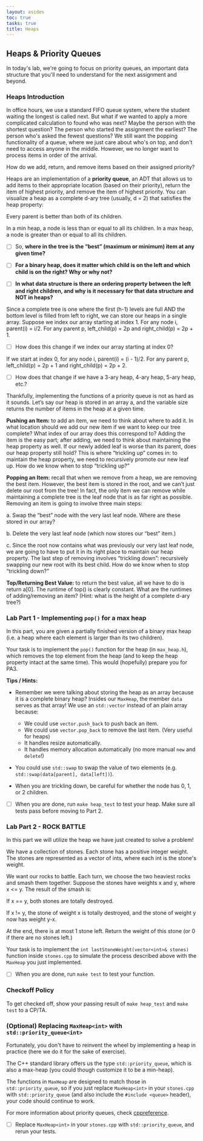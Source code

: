```yaml
---
layout: asides
toc: true
tasks: true
title: Heaps
---
```



## Heaps & Priority Queues

In today's lab, we're going to focus on priority queues, an important data structure that you'll need to understand for the next assignment and beyond.

### Heaps Introduction

In office hours, we use a standard FIFO queue system, where the student waiting the longest is called next. But what if we wanted to apply a more complicated calculation to found who was next? Maybe the person with the shortest question? The person who started the assignment the earliest? The person who's asked the fewest questions? We still want the popping functionality of a queue, where we just care about who's on top, and don't need to access anyone in the middle. However, we no longer want to process items in order of the arrival.

How do we add, return, and remove items based on their assigned priority?

Heaps are an implementation of a **priority queue**, an ADT that allows us to add items to their appropriate location (based on their priority), return the item of highest priority, and remove the item of highest priority. You can visualize a heap as a complete d-ary tree (usually, d = 2) that satisfies the heap property:

Every parent is better than both of its children.

In a min heap, a node is less than or equal to all its children. In a max heap, a node is greater than or equal to all its children.

- [ ] So, **where in the tree is the “best” (maximum or minimum) item at any given time?**

- [ ] **For a binary heap, does it matter which child is on the left and which child is on the right? Why or why not?**

- [ ] **In what data structure is there an ordering property between the left and right children, and why is it necessary for that data structure and NOT in heaps?**

Since a complete tree is one where the first (h-1) levels are full AND the bottom level is filled from left to right, we can store our heaps in a single array. Suppose we index our array starting at index 1. For any node i, parent(i) = i/2. For any parent p, left_child(p) = 2p and right_child(p) = 2p + 1.

- [ ] How does this change if we index our array starting at index 0?

If we start at index 0, for any node i, parent(i) = (i - 1)/2. For any parent p, left_child(p) = 2p + 1 and right_child(p) = 2p + 2.

- [ ] How does that change if we have a 3-ary heap, 4-ary heap, 5-ary heap, etc.?

Thankfully, implementing the functions of a priority queue is not as hard as it sounds. Let’s say our heap is stored in an array a, and the variable size returns the number of items in the heap at a given time.

**Pushing an Item:** to add an item, we need to think about where to add it. In what location should we add our new item if we want to keep our tree complete? What index of our array does this correspond to? Adding the item is the easy part; after adding, we need to think about maintaining the heap property as well. If our newly added leaf is worse than its parent, does our heap property still hold?  This is where “trickling up” comes in: to maintain the heap property, we need to recursively promote our new leaf up. How do we know when to stop “trickling up?”

**Popping an Item:** recall that when we remove from a heap, we are removing the best item. However, the best item is stored in the root, and we can’t just delete our root from the tree! In fact, the only item we can remove while maintaining a complete tree is the leaf node that is as far right as possible. Removing an item is going to involve three main steps:

a.     Swap the “best” node with the very last leaf node. Where are these stored in our array?

b.     Delete the very last leaf node (which now stores our “best” item.)

c.     Since the root now contains what was previously our very last leaf node, we are going to have to put it in its right place to maintain our heap property. The last step of removing involves “trickling down”: recursively swapping our new root with its best child. How do we know when to stop “trickling down?”

**Top/Returning Best Value:** to return the best value, all we have to do is return a[0]. The runtime of top() is clearly constant. What are the runtimes of adding/removing an item? (Hint: what is the height of a complete d-ary tree?)

### Lab Part 1 - Implementing `pop()` for a max heap

In this part, you are given a partially finished version of a binary max heap (i.e. a heap where each element is larger than its two children).

Your task is to implement the `pop()` function for the heap (in `max_heap.h`), which removes the top element from the heap (and to keep the heap property intact at the same time). This would (hopefully) prepare you for PA3.

**Tips / Hints:**

- Remember we were talking about storing the heap as an array because it is a complete binary heap? Insides our `MaxHeap`, the member `data` serves as that array! We use an `std::vector` instead of an plain array because:

    - We could use `vector.push_back` to push back an item.
    - We could use `vector.pop_back` to remove the last item. (Very useful for heaps)
    - It handles resize automatically.
    - It handles memory allocation automatically (no more manual `new` and `delete`!)

- You could use `std::swap` to swap the value of two elements (e.g. `std::swap(data[parent], data[left])`).

- When you are trickling down, be careful for whether the node has 0, 1, or 2 children.

- [ ] When you are done, run `make heap_test` to test your heap. Make sure all tests pass before moving to Part 2.


### Lab Part 2 - **ROCK BATTLE**

In this part we will utilize the heap we have just created to solve a problem!

We have a collection of stones. Each stone has a positive integer weight. The stones are represented as a vector of ints, where each int is the stone's weight.

We want our rocks to battle. Each turn, we choose the two heaviest rocks and smash them together. Suppose the stones have weights x and y, where x <= y.  The result of the smash is:

If x == y, both stones are totally destroyed.

If x != y, the stone of weight x is totally destroyed, and the stone of weight y now has weight y-x.

At the end, there is at most 1 stone left.  Return the weight of this stone (or 0 if there are no stones left.)

Your task is to implement the `int lastStoneWeight(vector<int>& stones)` function inside `stones.cpp` to simulate the process described above with the `MaxHeap` you just implemented.

- [ ] When you are done, run `make test` to test your function.

### Checkoff Policy

To get checked off, show your passing result of `make heap_test` and `make test` to a CP/TA.

### (Optional) Replacing `MaxHeap<int>` with `std::priority_queue<int>`

Fortunately, you don't have to reinvent the wheel by implementing a heap
in practice (here we do it for the sake of exercise).

The C++ standard library offers us the type `std::priority_queue`, which is also a max-heap (you could though customize it to be a min-heap).

The functions in `MaxHeap` are designed to match those in `std::priority_queue`, so
if you just replace `MaxHeap<int>` in your `stones.cpp` with `std::priority_queue` (and also include the `#include <queue>` header), your code should continue to work.

For more information about priority queues, check [cppreference](https://en.cppreference.com/w/cpp/container/priority_queue).

 - [ ] Replace `MaxHeap<int>` in your `stones.cpp` with `std::priority_queue`, and rerun your tests.




